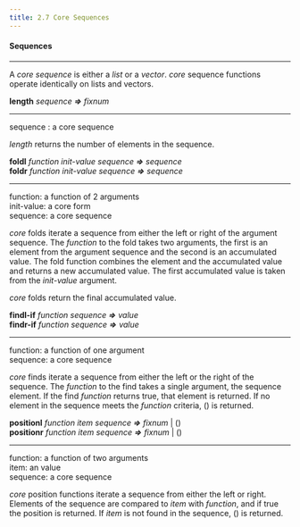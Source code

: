 ```yaml
---
title: 2.7 Core Sequences
---
```


#### **Sequences**

------

A *core* *sequence* is either a *list* or a *vector*.  *core* sequence functions operate identically on lists and vectors.



**length** *sequence* ***=>*** *fixnum*

<hr>
<div class="list">
<span class="dfn">sequence</span> : a <span class="dfn">core sequence</span></br>
</div>


*length* returns the number of elements in the sequence.



**foldl**   *function init-value sequence* ***=>** sequence*</br>
**foldr**  *function init-value sequence* ***=>*** *sequence*

<hr>
<div class="list">
<span class="dfn">function</span>:  a  <span class="dfn">function of 2 arguments</span></br>
<span class="dfn">init-value</span>:  a  <span class="dfn">core form</span></br>
<span class="dfn">sequence</span>:  a <span class="dfn">core sequence</span></br>
</div>



*core* folds iterate a sequence from either the left or right of the argument sequence. The *function* to the fold takes two arguments, the first is an element from the argument sequence and the second is an accumulated value. The fold function combines the element and the accumulated value and returns a new accumulated value. The first accumulated value is taken from the *init-value* argument.

*core* folds return the final accumulated value.



**findl-if** *function sequence*  ***=>*** *value*</br>
**findr-if**  *function sequence* ***=>*** *value*

<hr>
<div class="list">
<span class="dfn">function</span>:  a  <span class="dfn">function</span> of one argument</br>
<span class="dfn">sequence</span>:  a <span class="dfn">core sequence</span></br>
</div>




*core* finds iterate a sequence from either the left or the right of the sequence. The *function* to the find takes a single argument, the sequence element. If the find *function* returns true, that element is returned. If no element in the sequence meets the *function* criteria, () is returned.



**positionl**  *function item sequence*  ***=>*** *fixnum* | ()</br>
**positionr**  *function item sequence* ***=>*** *fixnum* | ()

<hr>
<div class="list">
<span class="dfn">function</span>:  a <span class="dfn">function</span> of two arguments</br>
<span class="dfn">item</span>:  an <span class="dfn">value</span></br>
<span class="dfn">sequence</span>:  a <span class="dfn">core sequence</span></br>
</div>



*core* position functions iterate a sequence from either the left or right. Elements of the sequence are compared to *item* with *function*, and if true the position is returned. If *item* is not found in the sequence, () is returned.
